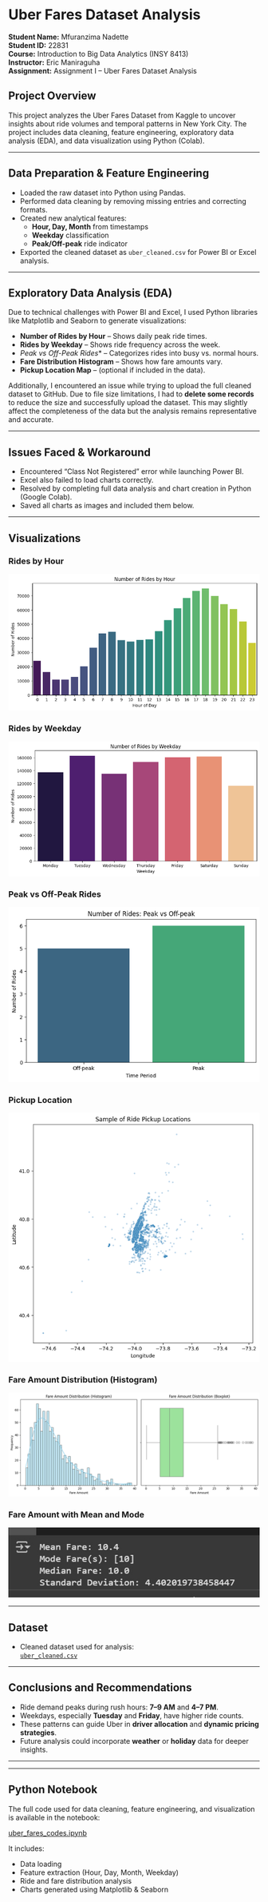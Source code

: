 # Uber Fares Dataset Analysis

**Student Name:** Mfuranzima Nadette  
**Student ID:** 22831  
**Course:** Introduction to Big Data Analytics (INSY 8413)  
**Instructor:** Eric Maniraguha  
**Assignment:** Assignment I – Uber Fares Dataset Analysis  

## Project Overview

This project analyzes the Uber Fares Dataset from Kaggle to uncover insights about ride volumes and temporal patterns in New York City. The project includes data cleaning, feature engineering, exploratory data analysis (EDA), and data visualization using Python (Colab).

---

##  Data Preparation & Feature Engineering

- Loaded the raw dataset into Python using Pandas.
- Performed data cleaning by removing missing entries and correcting formats.
- Created new analytical features:
  - **Hour, Day, Month** from timestamps
  - **Weekday** classification
  - **Peak/Off-peak** ride indicator
- Exported the cleaned dataset as `uber_cleaned.csv` for Power BI or Excel analysis.

---

##  Exploratory Data Analysis (EDA)

Due to technical challenges with Power BI and Excel, I used Python libraries like Matplotlib and Seaborn to generate visualizations:

-  **Number of Rides by Hour** – Shows daily peak ride times.  
- **Rides by Weekday** – Shows ride frequency across the week.  
- *Peak vs Off-Peak Rides** – Categorizes rides into busy vs. normal hours.  
-  **Fare Distribution Histogram** – Shows how fare amounts vary.  
-  **Pickup Location Map** – (optional if included in the data).

 Additionally, I encountered an issue while trying to upload the full cleaned dataset to GitHub. Due to file size limitations, I had to **delete some records** to reduce the size and successfully upload the dataset. This may slightly affect the completeness of the data but the analysis remains representative and accurate.


---

##  Issues Faced & Workaround

- Encountered “Class Not Registered” error while launching Power BI.
- Excel also failed to load charts correctly.
- Resolved by completing full data analysis and chart creation in Python (Google Colab).
- Saved all charts as images and included them below.

---

##  Visualizations

### Rides by Hour  
![Rides by Hour](number_of_rides_by_hour.png)

### Rides by Weekday  
![Rides by Weekday](rides_by_weekday.png)

### Peak vs Off-Peak Rides  
![Peak vs Off-Peak](peak_Offpeak.png)

### Pickup Location  
![Pickup Location](pickup_location.png)

### Fare Amount Distribution (Histogram)  
![Fare Amount Distribution](fare_amount_distribution.png)

### Fare Amount with Mean and Mode  
![Fare Mean and Mode](fare_mean_mode.jpg)

---

##  Dataset

- Cleaned dataset used for analysis:  
  [`uber_cleaned.csv`](uber_cleaned.CSV)

---

## Conclusions and Recommendations

- Ride demand peaks during rush hours: **7–9 AM** and **4–7 PM**.
- Weekdays, especially **Tuesday** and **Friday**, have higher ride counts.
- These patterns can guide Uber in **driver allocation** and **dynamic pricing strategies**.
- Future analysis could incorporate **weather** or **holiday** data for deeper insights.

---
---

## Python Notebook

The full code used for data cleaning, feature engineering, and visualization is available in the notebook:

 [uber_fares_codes.ipynb](./uber_fares_codes.ipynb)

It includes:
- Data loading
- Feature extraction (Hour, Day, Month, Weekday)
- Ride and fare distribution analysis
- Charts generated using Matplotlib & Seaborn


